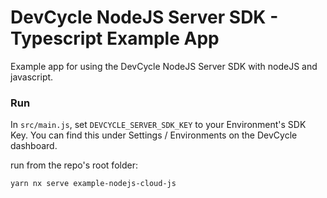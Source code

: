 # DevCycle NodeJS Server SDK - Typescript Example App

Example app for using the DevCycle NodeJS Server SDK with nodeJS and javascript.

### Run

In `src/main.js`, set `DEVCYCLE_SERVER_SDK_KEY` to your Environment's SDK Key.
You can find this under Settings / Environments on the DevCycle dashboard.

run from the repo's root folder: 

```yarn nx serve example-nodejs-cloud-js```
